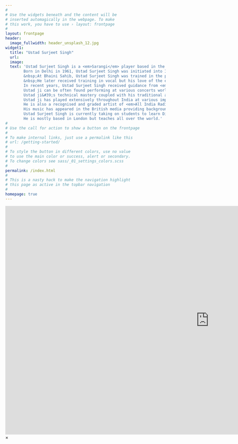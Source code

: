 ```yaml
---
#
# Use the widgets beneath and the content will be
# inserted automagically in the webpage. To make
# this work, you have to use › layout: frontpage
#
layout: frontpage
header:
  image_fullwidth: header_unsplash_12.jpg
widget1:
  title: "Ustad Surjeet Singh"
  url:
  image:
  text: 'Ustad Surjeet Singh is a <em>Sarangi</em> player based in the UK. He is a student of Pundit Ram Narayan Ji. Pundit Ram Narayan ji popularized the sarangi as a solo concert instrument and became the first internationally successful sarangi player.</br></br>
        Born in Delhi in 1961, Ustad Surjeet Singh was initiated into Indian Classical Music by <em>Satguru Jagjit Singh of the Naamdhari panth</em>. 
        &nbsp;At Bhaini Sahib, Ustad Surjeet Singh was trained in the playing of the Dilruba by <em>Ustad Gurdev Singh</em> and <em>Ustad Harbhajan Singh</em>, both of whom are now based in the UK.
        &nbsp;He later received training in vocal but his love of the enchanting sound of the Sarangi led him to the great deity of the Sarangi, Pundit Ram Narayan in 1977. &nbsp;He spent the next 15 years of his life in training under Pundit ji. 
        In recent years, Ustad Surjeet Singh received guidance from <em>Pundit Hanuman Prasad Mishra (Banaras Gharana).</em> </br></br>
        Ustad ji can be often found performing at various concerts worldwide and shares the blessings that were given to him throughout his training with his students. 
        Ustad ji&#39;s technical mastery coupled with his traditional approach has won him admiration throughout the world. His proficiency in the art of <em>Khayal</em> and <em>Thumri</em> has attracted praise from the professional music world and the uninitiated alike. </br></br>
        Ustad ji has played extensively throughout India at various important festivals giving solo recitals as well as accompanying leading musicians such as <em>Ustad Salamat Ali Khan</em>, <em>Ustad Fateh Ali Khan</em>, <em>Pundit Rajan & Sajan Mishra</em> and <em>Shiri L K Pundit</em> amongst others. 
        He is also a recognised and graded artist of <em>All India Radio</em>. Ustad Surjeet Singh has played at numerous venues in Thailand, East Africa, Europe and America.
        His music has appeared in the British media providing background music for various television programmes on Channel 4.</br></br> 
        Ustad Surjeet Singh is currently taking on students to learn Dilruba, Esraaj (Taar Shenai), Taus and Sarangi. Please visit the <em>contact</em> section on this site for details. 
        He is mostly based in London but teaches all over the world.'
#
# Use the call for action to show a button on the frontpage
#
# To make internal links, just use a permalink like this
# url: /getting-started/
#
# To style the button in different colors, use no value
# to use the main color or success, alert or secondary.
# To change colors see sass/_01_settings_colors.scss
#
permalink: /index.html
#
# This is a nasty hack to make the navigation highlight
# this page as active in the topbar navigation
#
homepage: true
---
```


<div id="videoModal" class="reveal-modal large" data-reveal="">
  <div class="flex-video widescreen vimeo" style="display: block;">
    <iframe width="1280" height="720" src="https://www.youtube.com/embed/3b5zCFSmVvU" frameborder="0" allowfullscreen></iframe>
  </div>
  <a class="close-reveal-modal">&#215;</a>
</div>
